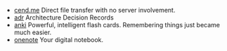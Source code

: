 - [cend.me](http://cend.me/) Direct file transfer with no server involvement.
- [adr](https://github.com/phodal/adr) Architecture Decision Records
- [anki](https://apps.ankiweb.net/) Powerful, intelligent flash cards. Remembering things just became much easier.
- [onenote](https://products.office.com/en-us/onenote/digital-note-taking-app) Your digital notebook.
